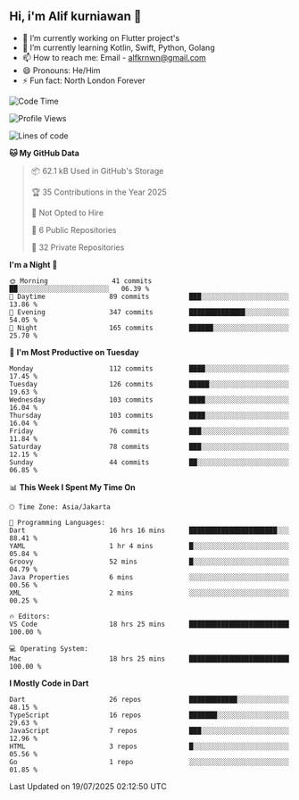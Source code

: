 ## Hi, i'm Alif kurniawan 👋

- 🔭 I’m currently working on Flutter project's
- 🌱 I’m currently learning Kotlin, Swift, Python, Golang
- 📫 How to reach me: Email - alfkrnwn@gmail.com
- 😄 Pronouns: He/Him
- ⚡ Fun fact: North London Forever

<!--START_SECTION:waka-->
![Code Time](http://img.shields.io/badge/Code%20Time-138%20hrs%2019%20mins-blue)

![Profile Views](http://img.shields.io/badge/Profile%20Views-33-blue)

![Lines of code](https://img.shields.io/badge/From%20Hello%20World%20I%27ve%20Written-683.5%20thousand%20lines%20of%20code-blue)

**🐱 My GitHub Data** 

> 📦 62.1 kB Used in GitHub's Storage 
 > 
> 🏆 35 Contributions in the Year 2025
 > 
> 🚫 Not Opted to Hire
 > 
> 📜 6 Public Repositories 
 > 
> 🔑 32 Private Repositories 
 > 
**I'm a Night 🦉** 

```text
🌞 Morning                41 commits          ██░░░░░░░░░░░░░░░░░░░░░░░   06.39 % 
🌆 Daytime                89 commits          ███░░░░░░░░░░░░░░░░░░░░░░   13.86 % 
🌃 Evening                347 commits         ██████████████░░░░░░░░░░░   54.05 % 
🌙 Night                  165 commits         ██████░░░░░░░░░░░░░░░░░░░   25.70 % 
```
📅 **I'm Most Productive on Tuesday** 

```text
Monday                   112 commits         ████░░░░░░░░░░░░░░░░░░░░░   17.45 % 
Tuesday                  126 commits         █████░░░░░░░░░░░░░░░░░░░░   19.63 % 
Wednesday                103 commits         ████░░░░░░░░░░░░░░░░░░░░░   16.04 % 
Thursday                 103 commits         ████░░░░░░░░░░░░░░░░░░░░░   16.04 % 
Friday                   76 commits          ███░░░░░░░░░░░░░░░░░░░░░░   11.84 % 
Saturday                 78 commits          ███░░░░░░░░░░░░░░░░░░░░░░   12.15 % 
Sunday                   44 commits          ██░░░░░░░░░░░░░░░░░░░░░░░   06.85 % 
```


📊 **This Week I Spent My Time On** 

```text
🕑︎ Time Zone: Asia/Jakarta

💬 Programming Languages: 
Dart                     16 hrs 16 mins      ██████████████████████░░░   88.41 % 
YAML                     1 hr 4 mins         █░░░░░░░░░░░░░░░░░░░░░░░░   05.84 % 
Groovy                   52 mins             █░░░░░░░░░░░░░░░░░░░░░░░░   04.79 % 
Java Properties          6 mins              ░░░░░░░░░░░░░░░░░░░░░░░░░   00.56 % 
XML                      2 mins              ░░░░░░░░░░░░░░░░░░░░░░░░░   00.25 % 

🔥 Editors: 
VS Code                  18 hrs 25 mins      █████████████████████████   100.00 % 

💻 Operating System: 
Mac                      18 hrs 25 mins      █████████████████████████   100.00 % 
```

**I Mostly Code in Dart** 

```text
Dart                     26 repos            ████████████░░░░░░░░░░░░░   48.15 % 
TypeScript               16 repos            ███████░░░░░░░░░░░░░░░░░░   29.63 % 
JavaScript               7 repos             ███░░░░░░░░░░░░░░░░░░░░░░   12.96 % 
HTML                     3 repos             █░░░░░░░░░░░░░░░░░░░░░░░░   05.56 % 
Go                       1 repo              ░░░░░░░░░░░░░░░░░░░░░░░░░   01.85 % 
```




 Last Updated on 19/07/2025 02:12:50 UTC
<!--END_SECTION:waka-->
